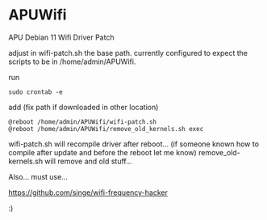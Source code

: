 # APUWifi
APU Debian 11 Wifi Driver Patch

adjust in wifi-patch.sh the base path. currently configured to expect the scripts to be in /home/admin/APUWifi.

run

```
sudo crontab -e
```

add (fix path if downloaded in other location)

```
@reboot /home/admin/APUWifi/wifi-patch.sh
@reboot /home/admin/APUWifi/remove_old_kernels.sh exec
```

wifi-patch.sh will recompile driver after reboot... (if someone known how to compile after update and before the reboot let me know)
remove_old-kernels.sh will remove and old stuff...

Also... must use...

https://github.com/singe/wifi-frequency-hacker

:)
